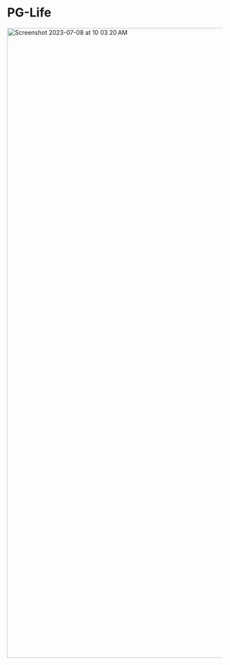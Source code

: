 # PG-Life 

<img width="1470" alt="Screenshot 2023-07-08 at 10 03 20 AM" src="https://github.com/srikavya26/Spam-Detection-In-Iot-devices/assets/95865936/b33f180f-5570-4d33-ac38-725cb160502f">
